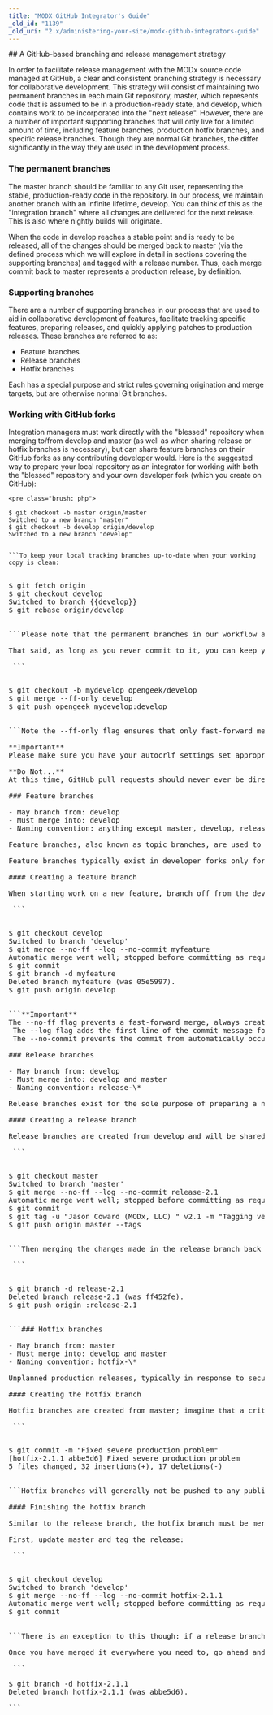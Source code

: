 ```yaml
---
title: "MODX GitHub Integrator's Guide"
_old_id: "1139"
_old_uri: "2.x/administering-your-site/modx-github-integrators-guide"
---
```


<!--h1><a name="MODxGitHubIntegrator%27sGuide-MODxGitHubIntegrator%27sGuide"></a>MODx GitHub Integrator's Guide</h1-->## <a name="MODxGitHubIntegrator%27sGuide-AGitHubbasedbranchingandreleasemanagementstrategy"></a>A GitHub-based branching and release management strategy

In order to facilitate release management with the MODx source code managed at GitHub, a clear and consistent branching strategy is necessary for collaborative development. This strategy will consist of maintaining two permanent branches in each main Git repository, master, which represents code that is assumed to be in a production-ready state, and develop, which contains work to be incorporated into the "next release". However, there are a number of important supporting branches that will only live for a limited amount of time, including feature branches, production hotfix branches, and specific release branches. Though they are normal Git branches, the differ significantly in the way they are used in the development process.

### <a name="MODxGitHubIntegrator%27sGuide-Thepermanentbranches"></a>The permanent branches

The master branch should be familiar to any Git user, representing the stable, production-ready code in the repository. In our process, we maintain another branch with an infinite lifetime, develop. You can think of this as the "integration branch" where all changes are delivered for the next release. This is also where nightly builds will originate.

When the code in develop reaches a stable point and is ready to be released, all of the changes should be merged back to master (via the defined process which we will explore in detail in sections covering the supporting branches) and tagged with a release number. Thus, each merge commit back to master represents a production release, by definition.

### <a name="MODxGitHubIntegrator%27sGuide-Supportingbranches"></a>Supporting branches

There are a number of supporting branches in our process that are used to aid in collaborative development of features, facilitate tracking specific features, preparing releases, and quickly applying patches to production releases. These branches are referred to as:

- Feature branches
- Release branches
- Hotfix branches

Each has a special purpose and strict rules governing origination and merge targets, but are otherwise normal Git branches.

### <a name="MODxGitHubIntegrator%27sGuide-WorkingwithGitHubforks"></a>Working with GitHub forks

Integration managers must work directly with the "blessed" repository when merging to/from develop and master (as well as when sharing release or hotfix branches is necessary), but can share feature branches on their GitHub forks as any contributing developer would. Here is the suggested way to prepare your local repository as an integrator for working with both the "blessed" repository and your own developer fork (which you create on GitHub):

 ```
<pre class="brush: php">

$ git checkout -b master origin/master
Switched to a new branch "master"
$ git checkout -b develop origin/develop
Switched to a new branch "develop"


```To keep your local tracking branches up-to-date when your working copy is clean:

 ```
<pre class="brush: php">

$ git fetch origin
$ git checkout develop
Switched to branch {{develop}}
$ git rebase origin/develop


```Please note that the permanent branches in our workflow are irrelevant in the GitHub developer forks. Any work that is incorporated into the "blessed" repository's master or develop branch should eventually match in all forks. Contributors will be taught to create and share topic branches that can contain new features or bug fixes they wish to contribute back to the project. It is the integrator's responsibility to make sure any work that is incorporated into the "blessed" repository is from a developer who has signed and returned their CLA.

That said, as long as you never commit to it, you can keep your master branch up-to-date in your fork like this (assuming you have your local tracking branch for master up-to-date from origin):

 ```
<pre class="brush: php">

$ git checkout -b mydevelop opengeek/develop
$ git merge --ff-only develop
$ git push opengeek mydevelop:develop


```Note the --ff-only flag ensures that only fast-forward merges are performed (in case you accidentally commit to the main branches on your fork or origin without realizing it or, in the case of origin, without pushing the changes).

**Important**
Please make sure you have your autocrlf settings set appropriately before making any commits to your fork or the "blessed" repository. See <http://help.github.com/dealing-with-lineendings/> to determine the setting you need based on the platform you are developing on.

**Do Not...**
At this time, GitHub pull requests should never ever be directly applied to a branch in the "blessed" repository. Make sure all pull requests are applied to your local environment first, and properly merged into the appropriate target branch.

### <a name="MODxGitHubIntegrator%27sGuide-Featurebranches"></a>Feature branches

- May branch from: develop
- Must merge into: develop
- Naming convention: anything except master, develop, release-, or hotfix-

Feature branches, also known as topic branches, are used to develop a specific new feature (or set of features) for the next release, or for a future release. The target release for the feature to be incorporated may well be unknown, and the branch will exist only as long as that feature is in development. Once it is ready to be incorporated in the next release, it is merged into the develop branch. If the feature is never completed or accepted, it can simply be discarded.

Feature branches typically exist in developer forks only for sharing purposes, not in the "blessed" repository (aka origin).

#### <a name="MODxGitHubIntegrator%27sGuide-Creatingafeaturebranch"></a>Creating a feature branch

When starting work on a new feature, branch off from the develop branch.

 ```
<pre class="brush: php">

$ git checkout develop
Switched to branch 'develop'
$ git merge --no-ff --log --no-commit myfeature
Automatic merge went well; stopped before committing as requested
$ git commit
$ git branch -d myfeature
Deleted branch myfeature (was 05e5997).
$ git push origin develop


```**Important**
The --no-ff flag prevents a fast-forward merge, always creating a new commit object, even if the merge could be performed with a fast-forward. This avoids losing critical information about the existence of a feature branch. It also groups the changes into one commit object so the entire feature can easily be reverted.
 The --log flag adds the first line of the commit message for every commit that is merged into the merge commit message.
 The --no-commit prevents the commit from automatically occurring; you can then manually commit and edit the commit message as needed.

### <a name="MODxGitHubIntegrator%27sGuide-Releasebranches"></a>Release branches

- May branch from: develop
- Must merge into: develop and master
- Naming convention: release-\*

Release branches exist for the sole purpose of preparing a new production release. They allow for last-minute bug fixes and adjustments to the changes being incorporated for a release without conflicting with on-going development and integration work for future releases. For instance, if we are ready to release all the changes currently integrated into develop as 2.1, we create the release-2.1 branch, bump the version number, and begin the process of QA.

#### <a name="MODxGitHubIntegrator%27sGuide-Creatingareleasebranch"></a>Creating a release branch

Release branches are created from develop and will be shared in origin:

 ```
<pre class="brush: php">

$ git checkout master
Switched to branch 'master'
$ git merge --no-ff --log --no-commit release-2.1
Automatic merge went well; stopped before committing as requested
$ git commit
$ git tag -u "Jason Coward (MODx, LLC) <jason@modx.com>" v2.1 -m "Tagging version 2.1"
$ git push origin master --tags


```Then merging the changes made in the release branch back to develop:

 ```
<pre class="brush: php">

$ git branch -d release-2.1
Deleted branch release-2.1 (was ff452fe).
$ git push origin :release-2.1


```### <a name="MODxGitHubIntegrator%27sGuide-Hotfixbranches"></a>Hotfix branches

- May branch from: master
- Must merge into: develop and master
- Naming convention: hotfix-\*

Unplanned production releases, typically in response to security-related or other critical bugs discovered in an existing production release, can be managed in a hotfix branch. It is similar to a release branch but originates directly from a specific production release tag on master, since develop potentially contains new features intended for the next planned release. This allows development to continue uninhibited while the quick production fix is prepared.

#### <a name="MODxGitHubIntegrator%27sGuide-Creatingthehotfixbranch"></a>Creating the hotfix branch

Hotfix branches are created from master; imagine that a critical security flaw is discovered in the current production release, but changes sitting in the develop branch are as yet untested and thus not stable. The solution is to create a hotfix branch in which to address the problem:

 ```
<pre class="brush: php">

$ git commit -m "Fixed severe production problem"
[hotfix-2.1.1 abbe5d6] Fixed severe production problem
5 files changed, 32 insertions(+), 17 deletions(-)


```Hotfix branches will generally not be pushed to any public repositories unless collaborative development needs to take place on the fix.

#### <a name="MODxGitHubIntegrator%27sGuide-Finishingthehotfixbranch"></a>Finishing the hotfix branch

Similar to the release branch, the hotfix branch must be merged into both master for release, and develop to ensure future releases also get the fix.

First, update master and tag the release:

 ```
<pre class="brush: php">

$ git checkout develop
Switched to branch 'develop'
$ git merge --no-ff --log --no-commit hotfix-2.1.1
Automatic merge went well; stopped before committing as requested
$ git commit


```There is an exception to this though: if a release branch exists, the hotfix changes need to be merged into the release branch instead of develop, where it will eventually be merged back into develop anyway. But you can safely merge it into develop as well, if work in develop immediately requires the fix.

Once you have merged it everywhere you need to, go ahead and get rid of the temporary hotfix branch:

 ```
<pre class="code-java">
$ git branch -d hotfix-2.1.1
Deleted branch hotfix-2.1.1 (was abbe5d6).

```